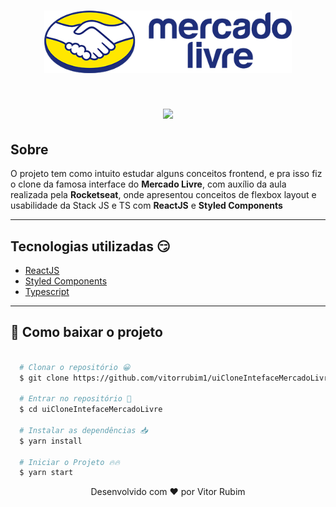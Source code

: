 <h1 align="center">
  <img src="src/assets/mercadoLivre.png" height=100 />
</h1>

<h1 align="center">
  <img src="src/assets/mercadoLivre.gif">
</h1>

## Sobre

O projeto tem como intuito estudar alguns conceitos frontend, e pra isso fiz o clone da famosa interface do **Mercado Livre**, com auxílio da aula realizada pela **Rocketseat**, onde apresentou conceitos de flexbox layout e usabilidade da Stack JS e TS com **ReactJS** e **Styled Components**

---

## Tecnologias utilizadas 😏

- [ReactJS](https://pt-br.reactjs.org/)
- [Styled Components](https://styled-components.com/)
- [Typescript](https://www.typescriptlang.org/)

---

## 📁 Como baixar o projeto

```bash

  # Clonar o repositório 😀
  $ git clone https://github.com/vitorrubim1/uiCloneIntefaceMercadoLivre

  # Entrar no repositório 💪
  $ cd uiCloneIntefaceMercadoLivre

  # Instalar as dependências 📥
  $ yarn install

  # Iniciar o Projeto 🔥🔥
  $ yarn start
```

<p align="center"> Desenvolvido com ❤️ por Vitor Rubim </p>
